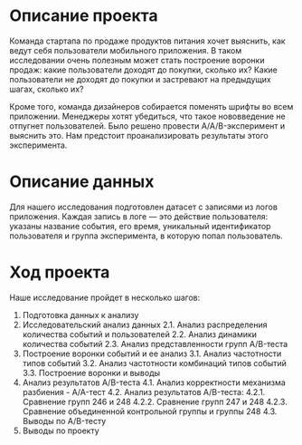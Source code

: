 # Описание проекта
Команда стартапа по продаже продуктов питания хочет выяснить, как ведут себя пользователи мобильного приложения. В таком исследовании очень полезным может стать построение воронки продаж: какие пользователи доходят до покупки, сколько их? Какие пользователи не доходят до покупки и застревают на предыдущих шагах, сколько их?

Кроме того, команда дизайнеров собирается поменять шрифты во всем приложении. Менеджеры хотят убедиться, что такое нововведение не отпугнет пользователей. Было решено провести A/A/B-эксперимент и выяснить это. Нам предстоит проанализировать результаты этого эксперимента.

# Описание данных
Для нашего исследования подготовлен датасет с записями из логов приложения. Каждая запись в логе — это действие пользователя: указаны название события, его время, уникальный идентификатор пользователя и группа эксперимента, в которую попал пользователь.

# Ход проекта
Наше исследование пройдет в несколько шагов:
1. Подготовка данных к анализу
2. Исследовательский анализ данных
    2.1. Анализ распределения количества событий и пользователей
    2.2. Анализ динамики количества событий
    2.3. Анализ представленности групп A/B-теста  
3. Построение воронки событий и ее анализ
    3.1. Анализ частотности типов событий
    3.2. Анализ частотности комбинаций типов событий
    3.3. Построение воронки и выводы
4. Анализ результатов A/B-теста
    4.1. Анализ корректности механизма разбиения - A/A-тест
    4.2. Анализ результатов A/B-теста:
        4.2.1. Сравнение групп 246 и 248
        4.2.2. Сравнение групп 247 и 248
        4.2.3. Сравнение объединенной контрольной группы и группы 248
    4.3. Выводы по A/B-тесту   
5. Выводы по проекту